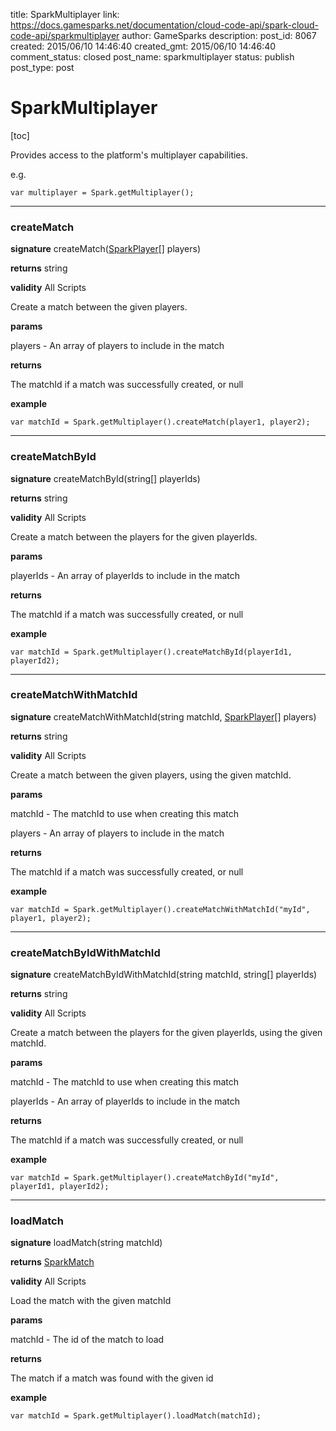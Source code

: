title: SparkMultiplayer
link: https://docs.gamesparks.net/documentation/cloud-code-api/spark-cloud-code-api/sparkmultiplayer
author: GameSparks
description: 
post_id: 8067
created: 2015/06/10 14:46:40
created_gmt: 2015/06/10 14:46:40
comment_status: closed
post_name: sparkmultiplayer
status: publish
post_type: post

<!--Provides access to the platform's multiplayer capabilities. -->

# SparkMultiplayer

[toc] 

Provides access to the platform's multiplayer capabilities.

e.g.
    
    
    var multiplayer = Spark.getMultiplayer();

* * *

### createMatch

**signature** createMatch([SparkPlayer](../Spark/SparkPlayer)[] players)

**returns** string

**validity** All Scripts

Create a match between the given players.

**params**

players - An array of players to include in the match

**returns**

The matchId if a match was successfully created, or null

**example**
    
    
    var matchId = Spark.getMultiplayer().createMatch(player1, player2);

* * *

### createMatchById

**signature** createMatchById(string[] playerIds)

**returns** string

**validity** All Scripts

Create a match between the players for the given playerIds.

**params**

playerIds - An array of playerIds to include in the match

**returns**

The matchId if a match was successfully created, or null

**example**
    
    
    var matchId = Spark.getMultiplayer().createMatchById(playerId1, playerId2);

* * *

### createMatchWithMatchId

**signature** createMatchWithMatchId(string matchId, [SparkPlayer](../Spark/SparkPlayer)[] players)

**returns** string

**validity** All Scripts

Create a match between the given players, using the given matchId.

**params**

matchId - The matchId to use when creating this match

players - An array of players to include in the match

**returns**

The matchId if a match was successfully created, or null

**example**
    
    
    var matchId = Spark.getMultiplayer().createMatchWithMatchId("myId", player1, player2);

* * *

### createMatchByIdWithMatchId

**signature** createMatchByIdWithMatchId(string matchId, string[] playerIds)

**returns** string

**validity** All Scripts

Create a match between the players for the given playerIds, using the given matchId.

**params**

matchId - The matchId to use when creating this match

playerIds - An array of playerIds to include in the match

**returns**

The matchId if a match was successfully created, or null

**example**
    
    
    var matchId = Spark.getMultiplayer().createMatchById("myId", playerId1, playerId2);

* * *

### loadMatch

**signature** loadMatch(string matchId)

**returns** [SparkMatch](../Spark/SparkMatch)

**validity** All Scripts

Load the match with the given matchId

**params**

matchId - The id of the match to load

**returns**

The match if a match was found with the given id

**example**
    
    
    var matchId = Spark.getMultiplayer().loadMatch(matchId);